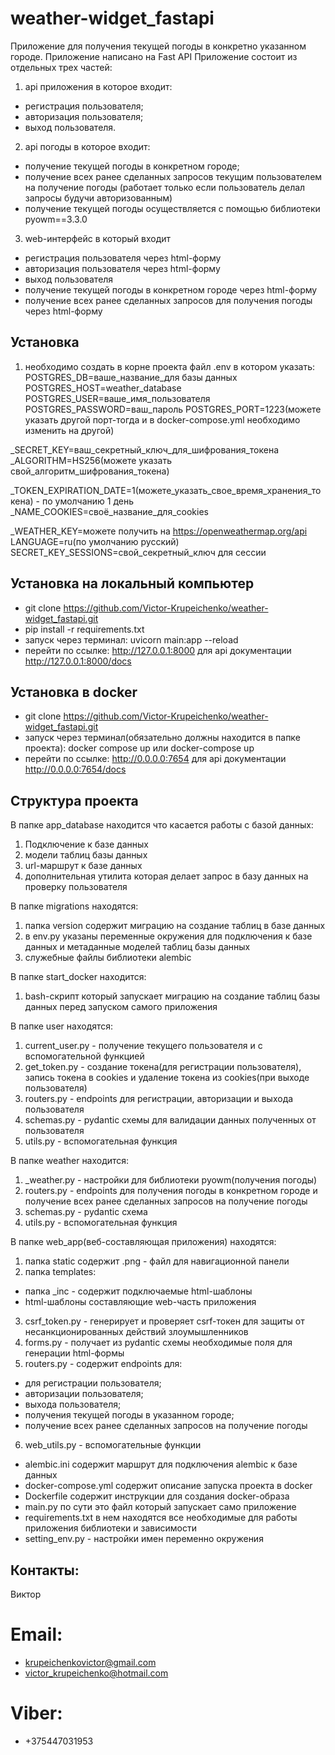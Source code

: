 # weather-widget_fastapi

Приложение для получения текущей погоды в конкретно указанном городе.
Приложение написано на Fast API
Приложение состоит из отдельных трех частей:

1. api приложения в которое входит:

- регистрация пользователя;
- авторизация пользователя;
- выход пользователя.

2. api погоды в которое входит:

- получение текущей погоды в конкретном городе;
- получение всех ранее сделанных запросов текущим пользователем на получение погоды
  (работает только если пользователь делал запросы будучи авторизованным)
- получение текущей погоды осуществляется с помощью библиотеки pyowm==3.3.0

3. web-интерфейс в который входит

- регистрация пользователя через html-форму
- авторизация пользователя через html-форму
- выход пользователя
- получение текущей погоды в конкретном городе через html-форму
- получение всех ранее сделанных запросов для получения погоды через html-форму

## Установка

1. необходимо создать в корне проекта файл .env в котором указать:
POSTGRES_DB=ваше_название_для базы данных
POSTGRES_HOST=weather_database
POSTGRES_USER=ваше_имя_пользователя
POSTGRES_PASSWORD=ваш_пароль
POSTGRES_PORT=1223(можете указать другой порт-тогда и в docker-compose.yml необходимо изменить на другой)

_SECRET_KEY=ваш_секретный_ключ_для_шифрования_токена
_ALGORITHM=HS256(можете указать свой_алгоритм_шифрования_токена)

_TOKEN_EXPIRATION_DATE=1(можете_указать_свое_время_хранения_токена) - по умолчанию 1 день
_NAME_COOKIES=своё_название_для_cookies

_WEATHER_KEY=можете получить на https://openweathermap.org/api
LANGUAGE=ru(по умолчанию русский)
SECRET_KEY_SESSIONS=свой_секретный_ключ для сессии

## Установка на локальный компьютер
- git clone https://github.com/Victor-Krupeichenko/weather-widget_fastapi.git
- pip install -r requirements.txt
- запуск через терминал:  uvicorn main:app --reload
- перейти по ссылке: http://127.0.0.1:8000 для api документации http://127.0.0.1:8000/docs

## Установка в docker
- git clone https://github.com/Victor-Krupeichenko/weather-widget_fastapi.git
- запуск через терминал(обязательно должны находится в папке проекта): docker compose up или docker-compose up
- перейти по ссылке: http://0.0.0.0:7654 для api документации http://0.0.0.0:7654/docs

## Структура проекта

В папке app_database находится что касается работы с базой данных:
1. Подключение к базе данных
2. модели таблиц базы данных
3. url-маршрут к базе данных
4. дополнительная утилита которая делает запрос в базу данных на проверку пользователя

В папке migrations находятся:
1. папка version содержит миграцию на создание таблиц в базе данных
2. в env.py указаны переменные окружения для подключения к базе данных и метаданные моделей таблиц базы данных
3. служебные файлы библиотеки alembic

B папке start_docker находится:
1. bash-скрипт который запускает миграцию на создание таблиц базы данных перед запуском самого приложения

В папке user находятся:
1. current_user.py - получение текущего пользователя и с вспомогательной функцией
2. get_token.py - создание токена(для регистрации пользователя), запись токена в cookies и удаление токена из cookies(при выходе пользователя)
3. routers.py - endpoints для регистрации, авторизации и выхода пользователя
4. schemas.py - pydantic схемы для валидации данных полученных от пользователя
5. utils.py - вспомогательная функция

В папке weather находится:
1. _weather.py - настройки для библиотеки pyowm(получения погоды)
2. routers.py - endpoints для получения погоды в конкретном городе и получение всех ранее сделанных запросов на получение погоды
3. schemas.py - pydantic схема
4. utils.py - вспомогательная функция

В папке web_app(веб-составляющая приложения) находятся:
1. папка static содержит .png - файл для навигационной панели
2. папка templates:
- папка _inc - содержит подключаемые html-шаблоны
- html-шаблоны составляющие web-часть приложения
3. csrf_token.py - генерирует и проверяет csrf-токен для защиты от несанкционированных действий злоумышленников
4. forms.py - получает из pydantic схемы необходимые поля для генерации html-формы
5. routers.py - содержит endpoints для:
- для регистрации пользователя;
- авторизации пользователя;
- выхода пользователя;
- получения текущей погоды в указанном городе;
- получение всех ранее сделанных запросов на получение погоды
6. web_utils.py - вспомогательные функции

- alembic.ini содержит маршрут для подключения alembic к базе данных
- docker-compose.yml содержит описание запуска проекта в docker
- Dockerfile содержит инструкции для создания docker-образа
- main.py по сути это файл который запускает само приложение
- requirements.txt в нем находятся все необходимые для работы приложения библиотеки и зависимости
- setting_env.py - настройки имен переменно окружения


## Контакты:
Виктор
# Email:
- krupeichenkovictor@gmail.com
- victor_krupeichenko@hotmail.com
# Viber:
- +375447031953 

